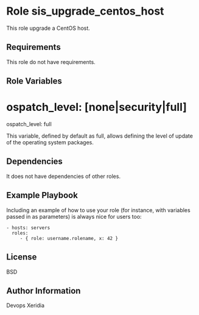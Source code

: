 Role sis_upgrade_centos_host
=========

This role upgrade a CentOS host.

Requirements
------------

This role do not have requirements.

Role Variables
--------------

# ospatch_level: [none|security|full]
ospatch_level: full

This variable, defined by default as full, allows defining the level of update of the operating system packages.

Dependencies
------------

It does not have dependencies of other roles.

Example Playbook
----------------

Including an example of how to use your role (for instance, with variables passed in as parameters) is always nice for users too:

    - hosts: servers
      roles:
         - { role: username.rolename, x: 42 }

License
-------

BSD

Author Information
------------------

Devops Xeridia

